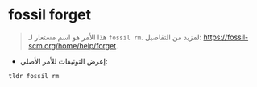 # fossil forget

> هذا الأمر هو اسم مستعار لـ `fossil rm`.
> لمزيد من التفاصيل: <https://fossil-scm.org/home/help/forget>.

- إعرض التوثيقات للأمر الأصلي:

`tldr fossil rm`
